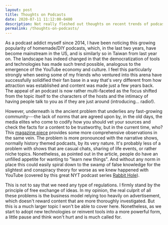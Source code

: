 ```yaml
---
layout: post
title: Thoughts on Podcasts
date: 2020-07-11 11:12:00-0400
description: Not really fleshed out thoughts on recent trends of podcast's growing popularity.
permalink: /thoughts-on-podcasts/
---
```


As a podcast addict myself since 2014, I have been noticing this growing popularity of homemade/DIY podcasts, which, in the last two years, have become mainstream in the US, and is similarly so in Taiwan from last year on.
The landscape has indeed changed in that the democratization of tools and technologies has made such trend possible, analogous to the emergence of the YouTube economy and culture. I feel this particularly strongly when seeing some of my friends who ventured into this arena have successfully solidified their fan base in a way that's very different from how attraction was established and content was made just a few years back. The appeal of an podcast is now rather multi-faceted as the focus shifted from the topic itself to the characters of the hosts and the intimacy of having people talk to you as if they are just around (introducing... radio!).

However, underneath is the ancient problem that underlies any fast-growing community---the lack of norms that are agreed upon by, in the old days, the media elites who come to codify how you should vet your sources and check the facts for a content to be trustworthy, but in the current time, who? This [magazine piece](https://harpers.org/archive/2020/02/selective-hearing-specious-history-in-new-podcasts/) provides some more comprehensive observations in the same vein. The problem is more pronounced with the narrative shows, normally history themed podcasts, by its very nature. It's probably less of a problem with shows that are casual chats, sharing of life events, or rather niche topics. Nonetheless, as pointed out in the article, people do have an unfilled appetite for wanting to "learn new things". And without any norm in place this could easily spiral down to the swamp of false knowledge for the slightest and conspiracy theory for worse as we knew happened with YouTube (covered by this great NYT podcast series [Rabbit Hole](https://www.nytimes.com/column/rabbit-hole)).

This is not to say that we need any type of regulations. I firmly stand by the principle of free exchange of ideas. In my opinion, the real culprit of all these problems is the business model relying too heavily on advertisement, which doesn't reward content that are more thoroughly investigated. But this is a much larger topic I won't be able to cover here. Nonetheless, as we start to adopt new technologies or reinvent tools into a more powerful form, a little pause and think won't hurt and is much called for.